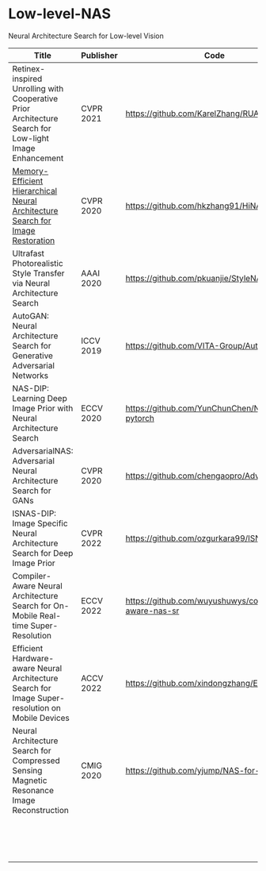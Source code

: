 # Low-level-NAS

Neural Architecture Search for Low-level Vision

| Title                                                        | Publisher | Code                                                |
| ------------------------------------------------------------ | --------- | --------------------------------------------------- |
| Retinex-inspired Unrolling with Cooperative Prior Architecture Search for Low-light Image Enhancement | CVPR 2021 | https://github.com/KarelZhang/RUAS                  |
| [Memory-Efficient Hierarchical Neural Architecture Search for Image Restoration](https://arxiv.org/abs/2012.13212) | CVPR 2020 | https://github.com/hkzhang91/HiNAS                  |
| Ultrafast Photorealistic Style Transfer via Neural Architecture Search | AAAI 2020 | https://github.com/pkuanjie/StyleNAS                |
| AutoGAN: Neural Architecture Search for Generative Adversarial Networks | ICCV 2019 | https://github.com/VITA-Group/AutoGAN               |
| NAS-DIP: Learning Deep Image Prior with Neural Architecture Search | ECCV 2020 | https://github.com/YunChunChen/NAS-DIP-pytorch      |
| AdversarialNAS: Adversarial Neural Architecture Search for GANs | CVPR 2020 | https://github.com/chengaopro/AdversarialNAS        |
| ISNAS-DIP: Image Specific Neural Architecture Search for Deep Image Prior | CVPR 2022 | https://github.com/ozgurkara99/ISNAS-DIP            |
| Compiler-Aware Neural Architecture Search for On-Mobile Real-time Super-Resolution | ECCV 2022 | https://github.com/wuyushuwys/compiler-aware-nas-sr |
| Efficient Hardware-aware Neural Architecture Search for Image Super-resolution on Mobile Devices | ACCV 2022 | https://github.com/xindongzhang/EHANAS              |
| Neural Architecture Search for Compressed Sensing Magnetic Resonance Image Reconstruction | CMIG 2020 | https://github.com/yjump/NAS-for-CSMRI              |
|                                                              |           |                                                     |
|                                                              |           |                                                     |
|                                                              |           |                                                     |
|                                                              |           |                                                     |
|                                                              |           |                                                     |
|                                                              |           |                                                     |
|                                                              |           |                                                     |
|                                                              |           |                                                     |
|                                                              |           |                                                     |
|                                                              |           |                                                     |
|                                                              |           |                                                     |
|                                                              |           |                                                     |
|                                                              |           |                                                     |
|                                                              |           |                                                     |
|                                                              |           |                                                     |

